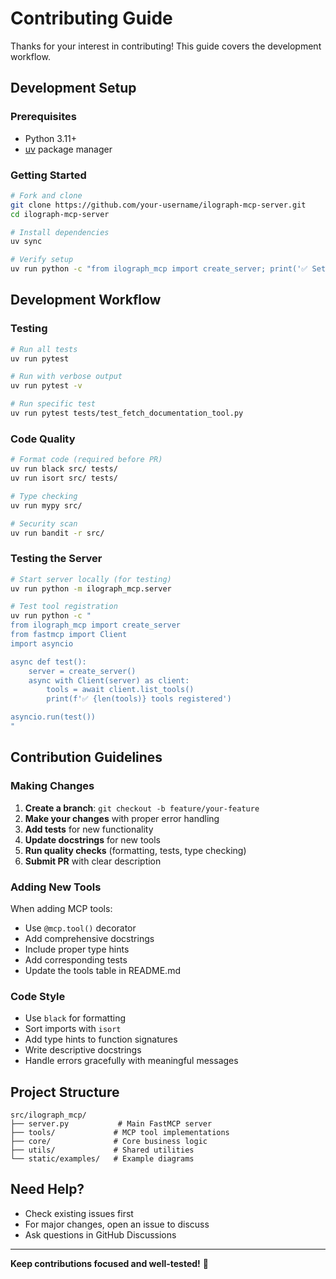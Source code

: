 # Contributing Guide

Thanks for your interest in contributing! This guide covers the development workflow.

## Development Setup

### Prerequisites
- Python 3.11+
- [uv](https://docs.astral.sh/uv/) package manager

### Getting Started

```bash
# Fork and clone
git clone https://github.com/your-username/ilograph-mcp-server.git
cd ilograph-mcp-server

# Install dependencies
uv sync

# Verify setup
uv run python -c "from ilograph_mcp import create_server; print('✅ Setup successful')"
```

## Development Workflow

### Testing

```bash
# Run all tests
uv run pytest

# Run with verbose output
uv run pytest -v

# Run specific test
uv run pytest tests/test_fetch_documentation_tool.py
```

### Code Quality

```bash
# Format code (required before PR)
uv run black src/ tests/
uv run isort src/ tests/

# Type checking
uv run mypy src/

# Security scan
uv run bandit -r src/
```

### Testing the Server

```bash
# Start server locally (for testing)
uv run python -m ilograph_mcp.server

# Test tool registration
uv run python -c "
from ilograph_mcp import create_server
from fastmcp import Client
import asyncio

async def test():
    server = create_server()
    async with Client(server) as client:
        tools = await client.list_tools()
        print(f'✅ {len(tools)} tools registered')

asyncio.run(test())
"
```

## Contribution Guidelines

### Making Changes

1. **Create a branch**: `git checkout -b feature/your-feature`
2. **Make your changes** with proper error handling
3. **Add tests** for new functionality
4. **Update docstrings** for new tools
5. **Run quality checks** (formatting, tests, type checking)
6. **Submit PR** with clear description

### Adding New Tools

When adding MCP tools:
- Use `@mcp.tool()` decorator
- Add comprehensive docstrings
- Include proper type hints
- Add corresponding tests
- Update the tools table in README.md

### Code Style

- Use `black` for formatting
- Sort imports with `isort`
- Add type hints to function signatures
- Write descriptive docstrings
- Handle errors gracefully with meaningful messages

## Project Structure

```
src/ilograph_mcp/
├── server.py           # Main FastMCP server
├── tools/             # MCP tool implementations
├── core/              # Core business logic
├── utils/             # Shared utilities
└── static/examples/   # Example diagrams
```

## Need Help?

- Check existing issues first
- For major changes, open an issue to discuss
- Ask questions in GitHub Discussions

---

**Keep contributions focused and well-tested!** 🚀 